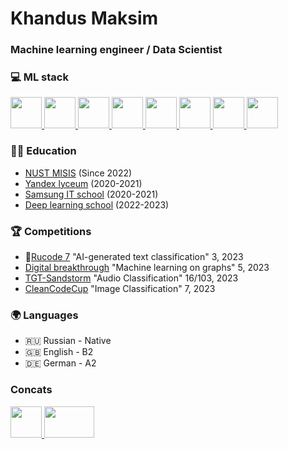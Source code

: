 # Khandus Maksim

### Machine learning engineer / Data Scientist

### 💻 ML stack

<p align="left">
  <a href="https://www.python.org/" align="left">
    <img src="https://cdn66.printdirect.ru/cache/product/26/35/6239603/tov/all/480z480_front_1009_0_0_0_5614f2aa57b291cb813562e1fd64.jpg"/ width=50 height=50>
  </a>
  <a href="https://scikit-learn.org/stable/index.html" align="left">
    <img src="https://www.unitygroup.com/wp-content/uploads/2020/12/Scikit-learn_logo.jpg"/ width=50 height=50>
  </a>
  <a href="hhttps://catboost.ai/" align="left">
    <img src="https://jarcasting.com/img/org_logos/c/a/catboost.png"/ width=50 height=50>
    </a>
    <a href="https://optuna.org/" align="left">
      <img src="https://dl.acm.org/cms/asset/9c859475-4d73-42f6-9687-276e8016dd81/3292500.3330701.key.jpg"/ width=50 height=50>
    </a>
  <a href="https://seaborn.pydata.org/" align="left">
    <img src="https://img1.daumcdn.net/thumb/R800x0/?scode=mtistory2&fname=https:%2F%2Fblog.kakaocdn.net%2Fdn%2F4UIIH%2FbtqIH4tfonl%2FLyCOqYkmqKo1gFrogryni1%2Fimg.png"/ width=50 height=50>
  </a>
  <a href="https://pytorch.org/" align="left">
    <img src="https://static.tildacdn.com/tild6363-3034-4334-b635-343764666537/AKedOLSoFTKBTgTbg8Y1.jpg"/ width=50 height=50>
  </a>
  <a href="https://pandas.pydata.org/" align="left">
    <img src="https://upload.wikimedia.org/wikipedia/commons/thumb/2/22/Pandas_mark.svg/1200px-Pandas_mark.svg.png""/ width=50 height=50>
  </a>
  <a href="https://wandb.ai/" align="left">
    <img src="https://yt3.googleusercontent.com/ytc/AL5GRJUSaOWRBpT2U4H8VyU1It7unGMDDT8mNJ14rZkg=s900-c-k-c0x00ffffff-no-rj"/ width=50 height=50>
  </a>
</p>

            
### 👨‍🎓 Education
* [NUST MISIS](https://en.misis.ru/) (Since 2022)
* [Yandex lyceum](https://academy.yandex.ru/lyceum) (2020-2021)
* [Samsung IT school](https://innovationcampus.ru/itschool/) (2020-2021)
* [Deep learning school](https://dls.samcs.ru/) (2022-2023)


### 🏆 Competitions
* 🥉[Rucode 7](https://rucode.net/) "AI-generated text classification" 3, 2023
* [Digital breakthrough](https://hacks-ai.ru/) "Machine learning on graphs" 5, 2023
* [TGT-Sandstorm](https://tgt.timepad.ru/event/2317816/) "Audio Classification" 16/103, 2023
* [CleanCodeCup](http://it-math.asu.ru/) "Image Classification" 7, 2023

### :earth_africa: Languages
* 🇷🇺 Russian - Native
* 🇬🇧 English  - B2
* 🇩🇪 German - A2

### Concats

<a href="https://t.me/duck_mooduck" align="left">
  <img src="https://arion-metal.ru/local/templates/bx_orion/images/tlg.png"/ width=50 height=50>
</a>
<a href="https://mail.google.com/mail/u/0/#all" align="left">
  <img src="https://i.ytimg.com/vi/X0sbifk3yVk/maxresdefault.jpg"/ width=80 height=50>
</a>
